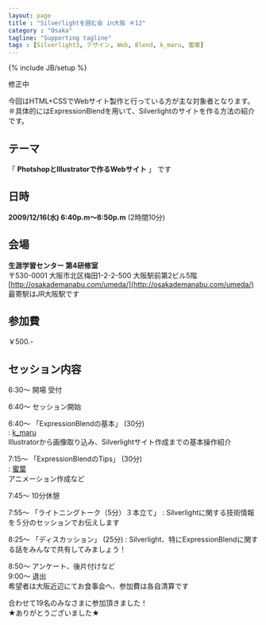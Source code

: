 ```yaml
---
layout: page
title : "Silverlightを囲む会 in大阪 ＃12"
category : "Osaka"
tagline: "Supporting tagline"
tags : [Silverlight3, デザイン, Web, Blend, k_maru, 蜜葉]
---
```

{% include JB/setup %}

修正中

今回はHTML+CSSでWebサイト製作と行っている方が主な対象者となります。  
＃具体的にはExpressionBlendを用いて、Silverlightのサイトを作る方法の紹介です。

## テーマ
「 __PhotshopとIllustratorで作るWebサイト__ 」 です

## 日時
__2009/12/16(水) 6:40p.m～8:50p.m__ (2時間10分)

## 会場
__生涯学習センター 第4研修室__  
〒530-0001 大阪市北区梅田1-2-2-500 大阪駅前第2ビル5階  
[http://osakademanabu.com/umeda/](http://osakademanabu.com/umeda/)  
最寄駅はJR大阪駅です

## 参加費
￥500.-  

## セッション内容
6:30～ 開場 受付  

6:40～ セッション開始

6:40～ 「ExpressionBlendの基本」 (30分)  
: [k_maru](http://kmaru.hatenablog.com/)   
Illustratorから画像取り込み、Silverlightサイト作成までの基本操作紹介

7:15～ 「ExpressionBlendのTips」 (30分)  
: [蜜葉](http://c-mitsuba.com/)  
アニメーション作成など

7:45～ 10分休憩

7:55～ 「ライトニングトーク（5分）３本立て」
: Silverlightに関する技術情報を５分のセッションでお伝えします

8:25～ 「ディスカッション」 (25分)
: Silverlight、特にExpressionBlendに関する話をみんなで共有してみましょう！

8:50～ アンケート、後片付けなど  
9:00～ 退出  
希望者は大阪近辺にてお食事会へ、参加費は各自清算です

合わせて19名のみなさまに参加頂きました！  
★ありがとうございました★
